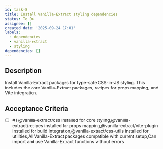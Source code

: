 ```yaml
---
id: task-8
title: Install Vanilla-Extract styling dependencies
status: To Do
assignee: []
created_date: '2025-09-24 17:01'
labels:
  - dependencies
  - vanilla-extract
  - styling
dependencies: []
---
```


## Description

Install Vanilla-Extract packages for type-safe CSS-in-JS styling. This includes the core Vanilla-Extract packages, recipes for props mapping, and Vite integration.

## Acceptance Criteria
<!-- AC:BEGIN -->
- [ ] #1 @vanilla-extract/css installed for core styling,@vanilla-extract/recipes installed for props mapping,@vanilla-extract/vite-plugin installed for build integration,@vanilla-extract/css-utils installed for utilities,All Vanilla-Extract packages compatible with current setup,Can import and use Vanilla-Extract functions without errors
<!-- AC:END -->
